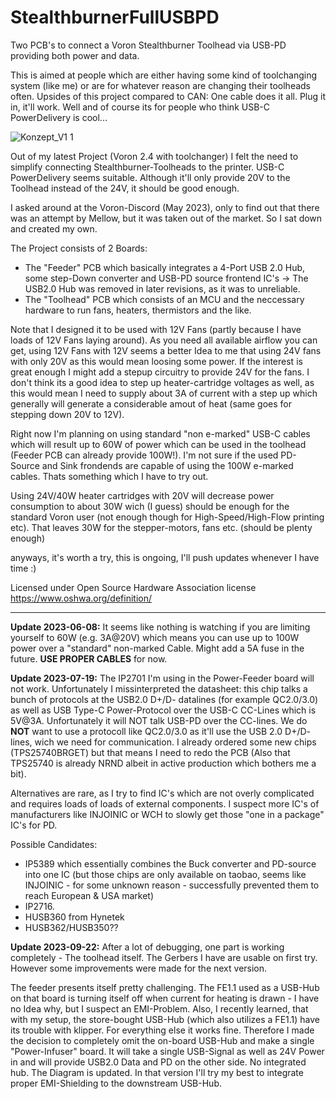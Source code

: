 # StealthburnerFullUSBPD
Two PCB's to connect a Voron Stealthburner Toolhead via USB-PD providing both power and data.

This is aimed at people which are either having some kind of toolchanging system (like me) or are for whatever reason are changing their toolheads often. Upsides of this project compared to CAN: One cable does it all. Plug it in, it'll work. Well and of course its for people who think USB-C PowerDelivery is cool...


![Konzept_V1 1](https://github.com/cad435/StealthburnerFullUSBPD/assets/16453385/a327e2c8-aeb2-4a48-b4ca-d89504ecc0b9)




Out of my latest Project (Voron 2.4 with toolchanger) I felt the need to simplify connecting Stealthburner-Toolheads to the printer. USB-C PowerDelivery seems suitable. Although it'll only provide 20V to the Toolhead instead of the 24V, it should be good enough.

I asked around at the Voron-Discord (May 2023), only to find out that there was an attempt by Mellow, but it was taken out of the market. So I sat down and created my own.

The Project consists of 2 Boards:
 - The "Feeder" PCB which basically integrates a 4-Port USB 2.0 Hub, some step-Down converter and USB-PD source frontend IC's
   -> The USB2.0 Hub was removed in later revisions, as it was to unreliable.
 - The "Toolhead" PCB which consists of an MCU and the neccessary hardware to run fans, heaters, thermistors and the like. 


Note that I designed it to be used with 12V Fans (partly because I have loads of 12V Fans laying around). As you need all available airflow you can get, using 12V Fans with 12V seems a better Idea to me that using 24V fans with only 20V as this would mean loosing some power. If the interest is great enough I might add a stepup circuitry to provide 24V for the fans. I don't think its a good idea to step up heater-cartridge voltages as well, as this would mean I need to supply about 3A of current with a step up which generally will generate a considerable amout of heat (same goes for stepping down 20V to 12V). 

Right now I'm planning on using standard "non e-marked" USB-C cables which will result up to 60W of power which can be used in the toolhead (Feeder PCB can already provide 100W!). I'm not sure if the used PD-Source and Sink frondends are capable of using the 100W e-marked cables. Thats something which I have to try out.


Using 24V/40W heater cartridges with 20V will decrease power consumption to about 30W wich (I guess) should be enough for the standard Voron user (not enough though for High-Speed/High-Flow printing etc). That leaves 30W for the stepper-motors, fans etc. (should be plenty enough)


anyways, it's worth a try, this is ongoing, I'll push updates whenever I have time :)


Licensed under Open Source Hardware Association license https://www.oshwa.org/definition/

___

**Update 2023-06-08:** It seems like nothing is watching if you are limiting yourself to 60W (e.g. 3A@20V) which means you can use up to 100W power over a "standard" non-marked Cable. Might add a 5A fuse in the future. **USE PROPER CABLES** for now.

**Update 2023-07-19:** The IP2701 I'm using in the Power-Feeder board will not work. Unfortunately I missinterpreted the datasheet: this chip talks a bunch of protocols at the USB2.0 D+/D- datalines (for example QC2.0/3.0) as well as USB Type-C Power-Protocol over the USB-C CC-Lines which is 5V@3A. Unfortunately it will NOT talk USB-PD over the CC-lines. We do **NOT** want to use a protocoll like  QC2.0/3.0 as it'll use the USB 2.0 D+/D- lines, wich we need for communication. I already ordered some new chips (TPS25740BRGET) but that means I need to redo the PCB (Also that TPS25740 is already NRND albeit in active production which bothers me a bit). 

Alternatives are rare, as I try to find IC's which are not overly complicated and requires loads of loads of external components. I suspect more IC's of manufacturers like INJOINIC or WCH to slowly get those "one in a package" IC's for PD.


Possible Candidates:
+ IP5389 which essentially combines the Buck converter and PD-source into one IC (but those chips are only available on taobao, seems like INJOINIC - for some unknown reason - successfully prevented them to reach European & USA market)
+ IP2716.
+ HUSB360 from Hynetek
+ HUSB362/HUSB350??


**Update 2023-09-22:**
After a lot of debugging, one part is working completely - The toolhead itself. The Gerbers I have are usable on first try. However some improvements were made for the next version.

The feeder presents itself pretty challenging. The FE1.1 used as a USB-Hub on that board is turning itself off when current for heating is drawn - I have no Idea why, but I suspect an EMI-Problem. Also, I recently learned, that with my setup, the store-bought USB-Hub (which also utilizes a FE1.1) have its trouble with klipper. For everything else it works fine. 
Therefore I made the decision to completely omit the on-board USB-Hub and make a single "Power-Infuser" board. It will take a single USB-Signal as well as 24V Power in and will provide USB2.0 Data and PD on the other side. No integrated hub. The Diagram is updated. In that version I'll try my best to integrate proper EMI-Shielding to the downstream USB-Hub.
